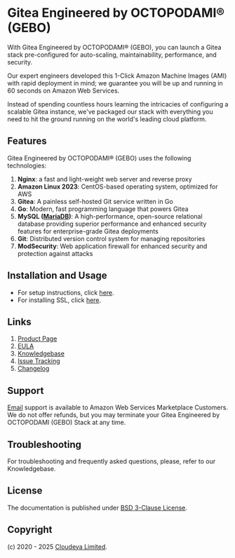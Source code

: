 # Gitea Engineered by OCTOPODAMI® (GEBO)

With Gitea Engineered by OCTOPODAMI® (GEBO), you can launch a Gitea stack pre-configured for auto-scaling, maintainability, performance, and security.

Our expert engineers developed this 1-Click Amazon Machine Images (AMI) with rapid deployment in mind; we guarantee you will be up and running in 60 seconds on Amazon Web Services.

Instead of spending countless hours learning the intricacies of configuring a scalable Gitea instance, we've packaged our stack with everything you need to hit the ground running on the world's leading cloud platform.

## Features

Gitea Engineered by OCTOPODAMI® (GEBO) uses the following technologies:

1. **Nginx**: a fast and light-weight web server and reverse proxy
2. **Amazon Linux 2023**: CentOS-based operating system, optimized for AWS
3. **Gitea**: A painless self-hosted Git service written in Go
4. **Go**: Modern, fast programming language that powers Gitea
5. **MySQL ([MariaDB](https://mariadb.org/))**: A high-performance, open-source relational database providing superior performance and enhanced security features for enterprise-grade Gitea deployments
6. **Git**: Distributed version control system for managing repositories
7. **ModSecurity**: Web application firewall for enhanced security and protection against attacks

## Installation and Usage

+ For setup instructions, click [here](setup.md).
+ For installing SSL, click [here](ssl.md).

## Links

1. [Product Page](https://aws.amazon.com/marketplace/pp/prodview-icx22qpp2vkv2)
2. [EULA](octopodamiEULA.txt)
3. [Knowledgebase](https://github.com/cloudeyalimited/gitea-engineered-by-octopodami/-/wikis/home)
4. [Issue Tracking](https://github.com/cloudeyalimited/gitea-engineered-by-octopodami/-/issues)
5. [Changelog](changelog.md)

## Support

[Email](mailto:tech@cloudeya.org) support is available to Amazon Web Services Marketplace Customers. We do not offer refunds, but you may terminate your Gitea Engineered by OCTOPODAMI (GEBO) Stack at any time.

## Troubleshooting

For troubleshooting and frequently asked questions, please, refer to our Knowledgebase.

## License

The documentation is published under [BSD 3-Clause License](license.txt).

## Copyright

(c) 2020 - 2025 [Cloudeya Limited](https://cloudeya.org).